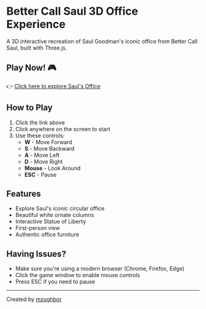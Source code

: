 # Better Call Saul 3D Office Experience

A 3D interactive recreation of Saul Goodman's iconic office from Better Call Saul, built with Three.js.

## Play Now! 🎮

👉 [Click here to explore Saul's Office](https://mzughbor.github.io/BCS-3D-Game/)

## How to Play

1. Click the link above
2. Click anywhere on the screen to start
3. Use these controls:
   - **W** - Move Forward
   - **S** - Move Backward
   - **A** - Move Left
   - **D** - Move Right
   - **Mouse** - Look Around
   - **ESC** - Pause

## Features

- Explore Saul's iconic circular office
- Beautiful white ornate columns
- Interactive Statue of Liberty
- First-person view
- Authentic office furniture

## Having Issues?

- Make sure you're using a modern browser (Chrome, Firefox, Edge)
- Click the game window to enable mouse controls
- Press ESC if you need to pause

---
Created by [mzughbor](https://github.com/mzughbor) 